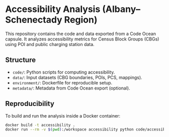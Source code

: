 # Accessibility Analysis (Albany–Schenectady Region)

This repository contains the code and data exported from a Code Ocean capsule.
It analyzes accessibility metrics for Census Block Groups (CBGs) using POI and
public charging station data.

## Structure
- `code/`: Python scripts for computing accessibility.
- `data/`: Input datasets (CBG boundaries, POIs, PCS, mappings).
- `environment/`: Dockerfile for reproducible setup.
- `metadata/`: Metadata from Code Ocean export (optional).

## Reproducibility
To build and run the analysis inside a Docker container:

```bash
docker build -t accessibility .
docker run --rm -v $(pwd):/workspace accessibility python code/accessibility.py

